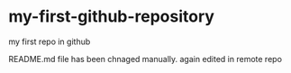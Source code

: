 # my-first-github-repository
my first repo in github

README.md file has been chnaged manually. again edited in remote repo
